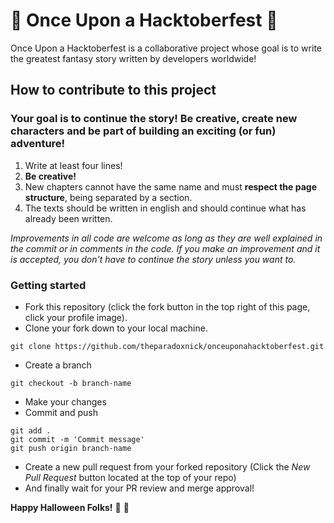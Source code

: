 # :jack_o_lantern: Once Upon a Hacktoberfest :jack_o_lantern:
Once Upon a Hacktoberfest is a collaborative project whose goal is to write the greatest fantasy story written by developers worldwide!

## How to contribute to this project

### Your goal is to continue the story! Be creative, create new characters and be part of building an exciting (or fun) adventure!

1. Write at least four lines!
2. **Be creative!**
3. New chapters cannot have the same name and must **respect the page structure**, being separated by a section.
4. The texts should be written in english and should continue what has already been written.

_Improvements in all code are welcome as long as they are well explained in the commit or in comments in the code. If you make an improvement and it is accepted, you don't have to continue the story unless you want to._

### Getting started

* Fork this repository (click the fork button in the top right of this page, click your profile image).
* Clone your fork down to your local machine.

```
git clone https://github.com/theparadoxnick/onceuponahacktoberfest.git
```

* Create a branch

```
git checkout -b branch-name
```

* Make your changes
* Commit and push

```
git add .
git commit -m 'Commit message'
git push origin branch-name
```
* Create a new pull request from your forked repository (Click the _New Pull Request_ button located at the top of your repo)
* And finally wait for your PR review and merge approval!

**Happy Halloween Folks!** :jack_o_lantern: :ghost:
